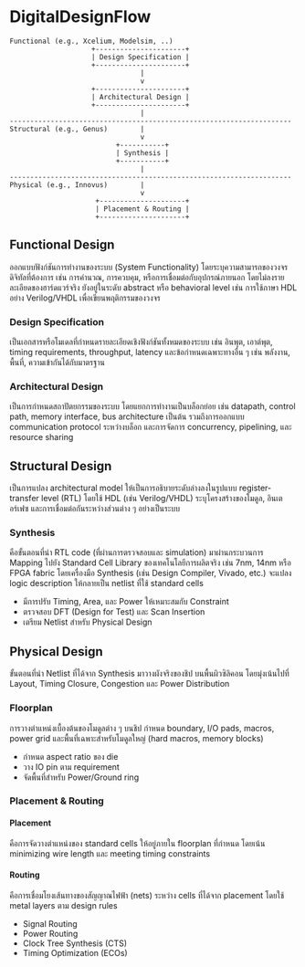 # DigitalDesignFlow

```
Functional (e.g., Xcelium, Modelsim, ..)
                    +----------------------+
                    | Design Specification |
                    +----------------------+
                                |
                                v
                    +----------------------+
                    | Architectural Design |
                    +----------------------+
                                |
---------------------------------------------------------------------
Structural (e.g., Genus)        |
                                v
                          +-----------+
                          | Synthesis |
                          +-----------+
                                |
---------------------------------------------------------------------
Physical (e.g., Innovus)        |
                                v
                     +---------------------+
                     | Placement & Routing |
                     +---------------------+
```

## Functional Design
ออกแบบฟังก์ชันการทำงานของระบบ (System Functionality) โดยระบุความสามารถของวงจรดิจิทัลที่ต้องการ เช่น การคำนวณ, การควบคุม, หรือการเชื่อมต่อกับอุปกรณ์ภายนอก โดยไม่ลงรายละเอียดของฮาร์ดแวร์จริง ยังอยู่ในระดับ abstract หรือ behavioral level เช่น การใช้ภาษา HDL อย่าง Verilog/VHDL เพื่อเขียนพฤติกรรมของวงจร
### Design Specification
เป็นเอกสารหรือโมเดลที่กำหนดรายละเอียดเชิงฟังก์ชันทั้งหมดของระบบ เช่น อินพุต, เอาต์พุต, timing requirements, throughput, latency และข้อกำหนดเฉพาะทางอื่น ๆ เช่น พลังงาน, พื้นที่, ความเข้ากันได้กับมาตรฐาน
### Architectural Design
เป็นการกำหนดสถาปัตยกรรมของระบบ โดยแยกการทำงานเป็นบล็อกย่อย เช่น datapath, control path, memory interface, bus architecture เป็นต้น รวมถึงการออกแบบ communication protocol ระหว่างบล็อก และการจัดการ concurrency, pipelining, และ resource sharing


## Structural Design
เป็นการแปลง architectural model ให้เป็นการอธิบายระดับล่างลงในรูปแบบ register-transfer level (RTL) โดยใช้ HDL (เช่น Verilog/VHDL) ระบุโครงสร้างของโมดูล, อินเตอร์เฟซ และการเชื่อมต่อกันระหว่างส่วนต่าง ๆ อย่างเป็นระบบ
### Synthesis
คือขั้นตอนที่นำ RTL code (ที่ผ่านการตรวจสอบและ simulation) มาผ่านกระบวนการ Mapping ไปยัง Standard Cell Library ของเทคโนโลยีการผลิตจริง เช่น 7nm, 14nm หรือ FPGA fabric โดยเครื่องมือ Synthesis (เช่น Design Compiler, Vivado, etc.) จะแปลง logic description ให้กลายเป็น netlist ที่ใช้ standard cells
* มีการปรับ Timing, Area, และ Power ให้เหมาะสมกับ Constraint
* ตรวจสอบ DFT (Design for Test) และ Scan Insertion
* เตรียม Netlist สำหรับ Physical Design


## Physical Design
ขั้นตอนที่นำ Netlist ที่ได้จาก Synthesis มาวางผังจริงของชิป บนพื้นผิวซิลิคอน โดยมุ่งเน้นไปที่ Layout, Timing Closure, Congestion และ Power Distribution
### Floorplan
การวางตำแหน่งเบื้องต้นของโมดูลต่าง ๆ บนชิป กำหนด boundary, I/O pads, macros, power grid และพื้นที่เฉพาะสำหรับโมดูลใหญ่ (hard macros, memory blocks)
* กำหนด aspect ratio ของ die
* วาง IO pin ตาม requirement
* จัดพื้นที่สำหรับ Power/Ground ring
### Placement & Routing
#### Placement
คือการจัดวางตำแหน่งของ standard cells ให้อยู่ภายใน floorplan ที่กำหนด โดยเน้น minimizing wire length และ meeting timing constraints
#### Routing
คือการเชื่อมโยงเส้นทางของสัญญาณไฟฟ้า (nets) ระหว่าง cells ที่ได้จาก placement โดยใช้ metal layers ตาม design rules
* Signal Routing
* Power Routing
* Clock Tree Synthesis (CTS)
* Timing Optimization (ECOs)
